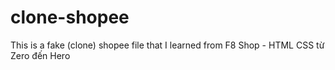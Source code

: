 # clone-shopee
This is a fake (clone) shopee file that I learned from F8 Shop - HTML CSS từ Zero đến Hero
